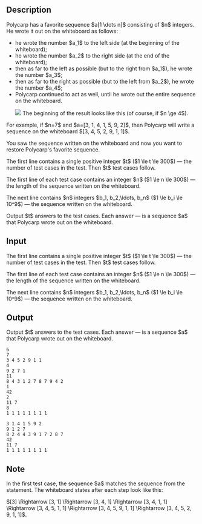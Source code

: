 ## Description

<div><p>Polycarp has a favorite sequence $a[1 \dots n]$ consisting of $n$ integers. He wrote it out on the whiteboard as follows:</p><ul> <li> he wrote the number $a_1$ to the left side (at the beginning of the whiteboard); </li><li> he wrote the number $a_2$ to the right side (at the end of the whiteboard); </li><li> then as far to the left as possible (but to the right from $a_1$), he wrote the number $a_3$; </li><li> then as far to the right as possible (but to the left from $a_2$), he wrote the number $a_4$; </li><li> Polycarp continued to act as well, until he wrote out the entire sequence on the whiteboard. </li></ul><center> <img class="tex-graphics" src="file://Z4lChWxy.png" style="max-width: 100.0%;max-height: 100.0%;">   <span class="tex-font-size-small">The beginning of the result looks like this (of course, if $n \ge 4$).</span> </center><p>For example, if $n=7$ and $a=[3, 1, 4, 1, 5, 9, 2]$, then Polycarp will write a sequence on the whiteboard $[3, 4, 5, 2, 9, 1, 1]$.</p><p>You saw the sequence written on the whiteboard and now you want to restore Polycarp's favorite sequence.</p></div><div class="input-specification"><p>The first line contains a single positive integer $t$ ($1 \le t \le 300$)&nbsp;— the number of test cases in the test. Then $t$ test cases follow.</p><p>The first line of each test case contains an integer $n$ ($1 \le n \le 300$)&nbsp;— the length of the sequence written on the whiteboard.</p><p>The next line contains $n$ integers $b_1, b_2,\ldots, b_n$ ($1 \le b_i \le 10^9$)&nbsp;— the sequence written on the whiteboard.</p></div><div class="output-specification"><p>Output $t$ answers to the test cases. Each answer&nbsp;— is a sequence $a$ that Polycarp wrote out on the whiteboard.</p></div>

## Input

<p>The first line contains a single positive integer $t$ ($1 \le t \le 300$)&nbsp;— the number of test cases in the test. Then $t$ test cases follow.</p><p>The first line of each test case contains an integer $n$ ($1 \le n \le 300$)&nbsp;— the length of the sequence written on the whiteboard.</p><p>The next line contains $n$ integers $b_1, b_2,\ldots, b_n$ ($1 \le b_i \le 10^9$)&nbsp;— the sequence written on the whiteboard.</p>

## Output

<p>Output $t$ answers to the test cases. Each answer&nbsp;— is a sequence $a$ that Polycarp wrote out on the whiteboard.</p>





```input1
6
7
3 4 5 2 9 1 1
4
9 2 7 1
11
8 4 3 1 2 7 8 7 9 4 2
1
42
2
11 7
8
1 1 1 1 1 1 1 1
```




```output1
3 1 4 1 5 9 2 
9 1 2 7 
8 2 4 4 3 9 1 7 2 8 7 
42 
11 7 
1 1 1 1 1 1 1 1
```



## Note

<p>In the first test case, the sequence $a$ matches the sequence from the statement. The whiteboard states after each step look like this:</p><p>$[3] \Rightarrow [3, 1] \Rightarrow [3, 4, 1] \Rightarrow [3, 4, 1, 1] \Rightarrow [3, 4, 5, 1, 1] \Rightarrow [3, 4, 5, 9, 1, 1] \Rightarrow [3, 4, 5, 2, 9, 1, 1]$.</p>
